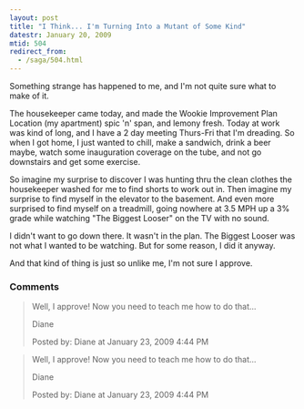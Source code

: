 ```yaml
---
layout: post
title: "I Think... I'm Turning Into a Mutant of Some Kind"
datestr: January 20, 2009
mtid: 504
redirect_from:
  - /saga/504.html
---
```


Something strange has happened to me, and I'm not quite sure what to make of it.

The housekeeper came today, and made the Wookie Improvement Plan Location (my apartment) spic 'n' span, and lemony fresh.  Today at work was kind of long, and I have a 2 day meeting Thurs-Fri that I'm dreading.  So when I got home, I just wanted to chill, make a sandwich, drink a beer maybe, watch some inauguration coverage on the tube, and <span class="reallyreallyreally">not</span> go downstairs and get some exercise.

So imagine my surprise to discover I was hunting thru the clean clothes the housekeeper washed for me to find shorts to work out in.  Then imagine my surprise to find myself in the elevator to the basement.  And even more surprised to find myself on a treadmill, going nowhere at 3.5 MPH up a 3% grade while watching "The Biggest Looser" on the TV with no sound.

I didn't want to go down there.  It wasn't in the plan.  The Biggest Looser was not what I wanted to be watching.  But for some reason, I did it anyway.

And that kind of thing is just so unlike me, I'm not sure I approve.

### Comments

<blockquote>
Well, I approve! Now you need to teach me how to do that...

Diane
<div class="post-meta">Posted by: Diane at January 23, 2009  4:44 PM</div> </blockquote>
<blockquote>
Well, I approve! Now you need to teach me how to do that...

Diane
<div class="post-meta">Posted by: Diane at January 23, 2009  4:44 PM</div> </blockquote>

